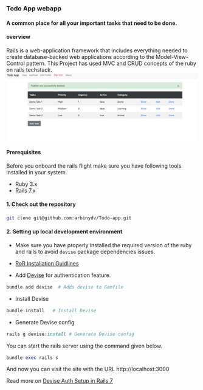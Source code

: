 ### Todo App webapp 
#### A common place for all your important tasks that need to be done. 

#### overview 
Rails is a web-application framework that includes everything needed to create database-backed web applications according to the Model-View-Control pattern. This Project has used MVC and CRUD concepts of the ruby on rails techstack.
![my screenshot](webapp.png)

#### Prerequisites

Before you onboard the rails flight make sure you have following tools installed in your system.

- Ruby 3.x
- Rails 7.x

#### 1. Check out the repository

```bash
git clone git@github.com:arbinydv/Todo-app.git
```
#### 2. Setting up local development environment
* Make sure you have properly installed the required version of the ruby and rails to avoid `devise` package dependencies issues. 
 
* [RoR Installation Guidlines](https://guides.rubyonrails.org/getting_started.html)

* Add [Devise](https://github.com/heartcombo/devise) for authentication feature.
 ```ruby
bundle add devise  # Adds devise to Gemfile
``` 
 - Install Devise 
```ruby
bundle install   # Install Devise 
```  
 - Generate Devise config 
```ruby
rails g devise:install # Generate Devise config
```   
You can start the rails server using the command given below.

```ruby
bundle exec rails s
```

And now you can visit the site with the URL http://localhost:3000

Read more on [Devise Auth Setup in Rails 7](https://betterprogramming.pub/devise-auth-setup-in-rails-7-44240aaed4be)
